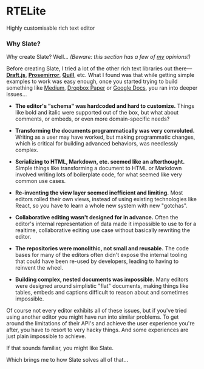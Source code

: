 # RTELite

Highly customisable rich text editor

### Why Slate?

Why create Slate? Well... _(Beware: this section has a few of
[my](https://github.com/ianstormtaylor) opinions!)_

Before creating Slate, I tried a lot of the other rich text libraries out
there—[**Draft.js**](https://facebook.github.io/draft-js/),
[**Prosemirror**](http://prosemirror.net/), [**Quill**](http://quilljs.com/),
etc. What I found was that while getting simple examples to work was easy
enough, once you started trying to build something like
[Medium](https://medium.com/), [Dropbox Paper](https://www.dropbox.com/paper) or
[Google Docs](https://www.google.com/docs/about/), you ran into deeper issues...

- **The editor's "schema" was hardcoded and hard to customize.** Things like
  bold and italic were supported out of the box, but what about comments, or
  embeds, or even more domain-specific needs?

- **Transforming the documents programmatically was very convoluted.** Writing
  as a user may have worked, but making programmatic changes, which is critical
  for building advanced behaviors, was needlessly complex.

- **Serializing to HTML, Markdown, etc. seemed like an afterthought.** Simple
  things like transforming a document to HTML or Markdown involved writing lots
  of boilerplate code, for what seemed like very common use cases.

- **Re-inventing the view layer seemed inefficient and limiting.** Most editors
  rolled their own views, instead of using existing technologies like React, so
  you have to learn a whole new system with new "gotchas".

- **Collaborative editing wasn't designed for in advance.** Often the editor's
  internal representation of data made it impossible to use to for a realtime,
  collaborative editing use case without basically rewriting the editor.

- **The repositories were monolithic, not small and reusable.** The code bases
  for many of the editors often didn't expose the internal tooling that could
  have been re-used by developers, leading to having to reinvent the wheel.

- **Building complex, nested documents was impossible.** Many editors were
  designed around simplistic "flat" documents, making things like tables, embeds
  and captions difficult to reason about and sometimes impossible.

Of course not every editor exhibits all of these issues, but if you've tried
using another editor you might have run into similar problems. To get around the
limitations of their API's and achieve the user experience you're after, you
have to resort to very hacky things. And some experiences are just plain
impossible to achieve.

If that sounds familiar, you might like Slate.

Which brings me to how Slate solves all of that...
